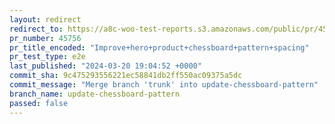 ```yaml
---
layout: redirect
redirect_to: https://a8c-woo-test-reports.s3.amazonaws.com/public/pr/45756/e2e/index.html
pr_number: 45756
pr_title_encoded: "Improve+hero+product+chessboard+pattern+spacing"
pr_test_type: e2e
last_published: "2024-03-20 19:04:52 +0000"
commit_sha: 9c475293556221ec58841db2ff550ac09375a5dc
commit_message: "Merge branch 'trunk' into update-chessboard-pattern"
branch_name: update-chessboard-pattern
passed: false
---
```

